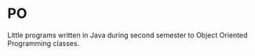 # PO
Little programs written in Java during second semester to Object Oriented Programming classes.
